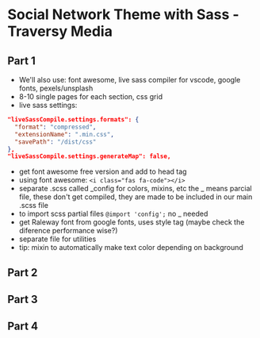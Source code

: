 # Social Network Theme with Sass - Traversy Media 

## Part 1 
- We'll also use: font awesome, live sass compiler for vscode, google fonts, pexels/unsplash
- 8-10 single pages for each section, css grid
- live sass settings: 
```json
"liveSassCompile.settings.formats": {
  "format": "compressed",
  "extensionName": ".min.css",
  "savePath": "/dist/css"
},
"liveSassCompile.settings.generateMap": false,
```
- get font awesome free version and add to head tag 
- using font awesome: `<i class="fas fa-code"></i>`
- separate .scss called _config for colors, mixins, etc the _ means parcial file, these don't get compiled, they are made to be included in our main .scss file 
- to import scss partial files `@import 'config';` no _ needed
- get Raleway font from google fonts, uses style tag (maybe check the diference performance wise?)
- separate file for utilities
- tip: mixin to automatically make text color depending on background

## Part 2

## Part 3

## Part 4